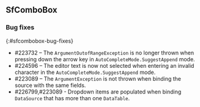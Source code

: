 ## SfComboBox

### Bug fixes
{:#sfcombobox-bug-fixes}

* \#223732 – The `ArgumentOutofRangeException` is no longer thrown when pressing down the arrow key in `AutoCompleteMode.SuggestAppend` mode.
* \#224596 – The editor text is now not selected when entering an invalid character in the `AutoCompleteMode.SuggestAppend` mode.
* \#223089 – The `ArgumentException` is not thrown when binding the source with the same fields.
* \#226799,#223089 - Dropdown items are populated when binding `DataSource` that has more than one `DataTable`.
